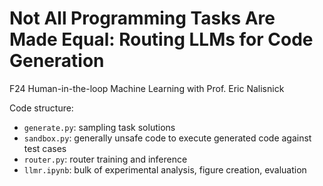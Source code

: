 # Not All Programming Tasks Are Made Equal: Routing LLMs for Code Generation

F24 Human-in-the-loop Machine Learning with Prof. Eric Nalisnick

Code structure:
- `generate.py`: sampling task solutions
- `sandbox.py`: generally unsafe code to execute generated code against test cases
- `router.py`: router training and inference
- `llmr.ipynb`: bulk of experimental analysis, figure creation, evaluation
